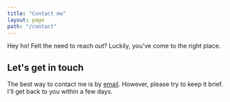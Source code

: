 ```yaml
---
title: "Contact me"
layout: page
path: "/contact"
---
```


Hey ho! Felt the need to reach out? Luckily, you've come to the right place.

## Let's get in touch
The best way to contact me is by [email](mailto:thedeveloper733@gmail.com). However, please try to keep it brief. I'll get back to you within a few days.